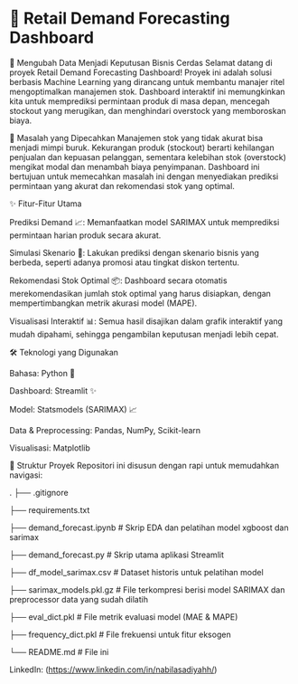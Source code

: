
# 🛒 Retail Demand Forecasting Dashboard

🚀 Mengubah Data Menjadi Keputusan Bisnis Cerdas
Selamat datang di proyek Retail Demand Forecasting Dashboard! Proyek ini adalah solusi berbasis Machine Learning yang dirancang untuk membantu manajer ritel mengoptimalkan manajemen stok. Dashboard interaktif ini memungkinkan kita untuk memprediksi permintaan produk di masa depan, mencegah stockout yang merugikan, dan menghindari overstock yang memboroskan biaya.

🎯 Masalah yang Dipecahkan
Manajemen stok yang tidak akurat bisa menjadi mimpi buruk. Kekurangan produk (stockout) berarti kehilangan penjualan dan kepuasan pelanggan, sementara kelebihan stok (overstock) mengikat modal dan menambah biaya penyimpanan. Dashboard ini bertujuan untuk memecahkan masalah ini dengan menyediakan prediksi permintaan yang akurat dan rekomendasi stok yang optimal.

✨ Fitur-Fitur Utama

Prediksi Demand 📈: Memanfaatkan model SARIMAX untuk memprediksi permintaan harian produk secara akurat.

Simulasi Skenario 🎲: Lakukan prediksi dengan skenario bisnis yang berbeda, seperti adanya promosi atau tingkat diskon tertentu.

Rekomendasi Stok Optimal 📦: Dashboard secara otomatis merekomendasikan jumlah stok optimal yang harus disiapkan, dengan mempertimbangkan metrik akurasi model (MAPE).

Visualisasi Interaktif 📊: Semua hasil disajikan dalam grafik interaktif yang mudah dipahami, sehingga pengambilan keputusan menjadi lebih cepat.


🛠️ Teknologi yang Digunakan

Bahasa: Python 🐍

Dashboard: Streamlit ✨

Model: Statsmodels (SARIMAX) 📈

Data & Preprocessing: Pandas, NumPy, Scikit-learn

Visualisasi: Matplotlib


📂 Struktur Proyek
Repositori ini disusun dengan rapi untuk memudahkan navigasi:

.
├── .gitignore

├── requirements.txt

├── demand_forecast.ipynb      # Skrip EDA dan pelatihan model xgboost dan sarimax

├── demand_forecast.py         # Skrip utama aplikasi Streamlit

├── df_model_sarimax.csv       # Dataset historis untuk pelatihan model

├── sarimax_models.pkl.gz      # File terkompresi berisi model SARIMAX dan preprocessor data yang sudah dilatih

├── eval_dict.pkl              # File metrik evaluasi model (MAE & MAPE)

├── frequency_dict.pkl         # File frekuensi untuk fitur eksogen

└── README.md                  # File ini


LinkedIn: (https://www.linkedin.com/in/nabilasadiyahh/)
